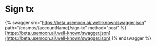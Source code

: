 # Sign tx

{% swagger src="https://beta.usemoon.ai/.well-known/swagger.json" path="/cosmos/{accountName}/sign-tx" method="post" %}
[https://beta.usemoon.ai/.well-known/swagger.json](https://beta.usemoon.ai/.well-known/swagger.json)
{% endswagger %}

